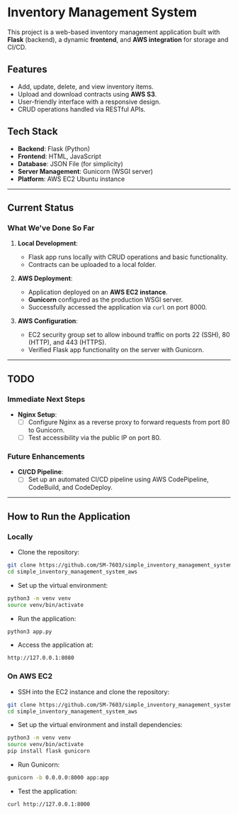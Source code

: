 # Inventory Management System

This project is a web-based inventory management application built with **Flask** (backend), a dynamic **frontend**, and **AWS integration** for storage and CI/CD.

## Features
- Add, update, delete, and view inventory items.
- Upload and download contracts using **AWS S3**.
- User-friendly interface with a responsive design.
- CRUD operations handled via RESTful APIs.

## Tech Stack
- **Backend**: Flask (Python)
- **Frontend**: HTML, JavaScript
- **Database**: JSON File (for simplicity)
- **Server Management**: Gunicorn (WSGI server)
- **Platform**: AWS EC2 Ubuntu instance

---

## **Current Status**

### **What We've Done So Far**
1. **Local Development**:
   - Flask app runs locally with CRUD operations and basic functionality.
   - Contracts can be uploaded to a local folder.

2. **AWS Deployment**:
   - Application deployed on an **AWS EC2 instance**.
   - **Gunicorn** configured as the production WSGI server.
   - Successfully accessed the application via `curl` on port 8000.

3. **AWS Configuration**:
   - EC2 security group set to allow inbound traffic on ports 22 (SSH), 80 (HTTP), and 443 (HTTPS).
   - Verified Flask app functionality on the server with Gunicorn.

---

## **TODO**

### **Immediate Next Steps**
- **Nginx Setup**:
   - [ ] Configure Nginx as a reverse proxy to forward requests from port 80 to Gunicorn.
   - [ ] Test accessibility via the public IP on port 80.

### **Future Enhancements**
- **CI/CD Pipeline**:
   - [ ] Set up an automated CI/CD pipeline using AWS CodePipeline, CodeBuild, and CodeDeploy.

---

## How to Run the Application

### Locally

- Clone the repository:

```bash
git clone https://github.com/SM-7603/simple_inventory_management_system_aws.git
cd simple_inventory_management_system_aws
```

- Set up the virtual environment:

```bash
python3 -m venv venv
source venv/bin/activate
```

- Run the application:

```bash
python3 app.py
```

- Access the application at:

```bash
http://127.0.0.1:8080
```

### On AWS EC2

- SSH into the EC2 instance and clone the repository:

```bash
git clone https://github.com/SM-7603/simple_inventory_management_system_aws.git
cd simple_inventory_management_system_aws
```

- Set up the virtual environment and install dependencies:

```bash
python3 -m venv venv
source venv/bin/activate
pip install flask gunicorn
```

- Run Gunicorn:

```bash
gunicorn -b 0.0.0.0:8000 app:app
```

- Test the application:

```bash
curl http://127.0.0.1:8000
```

